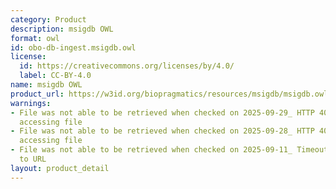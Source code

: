 ```yaml
---
category: Product
description: msigdb OWL
format: owl
id: obo-db-ingest.msigdb.owl
license:
  id: https://creativecommons.org/licenses/by/4.0/
  label: CC-BY-4.0
name: msigdb OWL
product_url: https://w3id.org/biopragmatics/resources/msigdb/msigdb.owl
warnings:
- File was not able to be retrieved when checked on 2025-09-29_ HTTP 404 error when
  accessing file
- File was not able to be retrieved when checked on 2025-09-28_ HTTP 404 error when
  accessing file
- File was not able to be retrieved when checked on 2025-09-11_ Timeout connecting
  to URL
layout: product_detail
---
```


